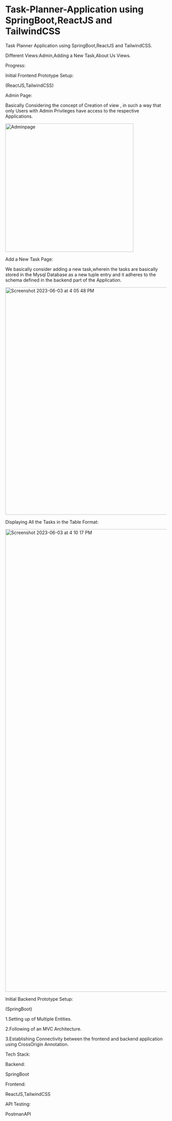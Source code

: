 # Task-Planner-Application using SpringBoot,ReactJS and TailwindCSS
Task Planner Application using SpringBoot,ReactJS and TailwindCSS.

Different Views:Admin,Adding a New Task,About Us Views.

Progress:

Initial Frontend Prototype Setup:

(ReactJS,TailwindCSS)

Admin Page:

Basically Considering the concept of Creation of view , in such a way that only Users with Admin Privileges have access to the respective
Applications.


<img width="400" height="400" alt="Adminpage" src="https://github.com/SurajKH/Task-Planner-Application/assets/90398336/b23a77ad-c440-43be-b1bb-63385f228ac8">


Add a New Task Page:

We basically consider adding a new task,wherein the tasks are basically stored in the Mysql Database as a new tuple entry and it adheres to the schema defined in the backend part of the Application.

<img width="708" alt="Screenshot 2023-06-03 at 4 05 48 PM" src="https://github.com/SurajKH/Task-Planner-Application/assets/90398336/8c42d854-8029-4b3a-b922-9c7fb47f7c4e">


Displaying All the Tasks in the Table Format:

<img width="1440" alt="Screenshot 2023-06-03 at 4 10 17 PM" src="https://github.com/SurajKH/Task-Planner-Application/assets/90398336/ea89f658-d812-471d-99cc-ed0a288c7f1b">



Initial Backend Prototype Setup:

(SpringBoot)

1.Setting up of Multiple Entities.

2.Following of an MVC Architecture.

3.Establishing Connectivity between the frontend and backend application using CrossOrigin Annotation. 


Tech Stack:

Backend:

SpringBoot

Frontend:

ReactJS,TailwindCSS

API Testing:

PostmanAPI
